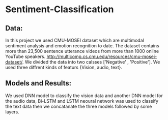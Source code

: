 # Sentiment-Classification
## Data:
In this project we used CMU-MOSEI dataset which are multimodal sentiment analysis and emotion recognition to date. The dataset contains more than 23,500 sentence utterance videos from more than 1000 online YouTube speakers. http://multicomp.cs.cmu.edu/resources/cmu-mosei-dataset/.
We divided the data into two calsses ['Negative' , 'Positive'].
We used three diffrent kinds of featurs {Vision, audio, text}.
## Models and Results:
We used DNN model to classify the vision data and another DNN model for the audio data, Bi-LSTM and LSTM neoural network was used to classify the text data then we concatanate the three models followed by some layers.

